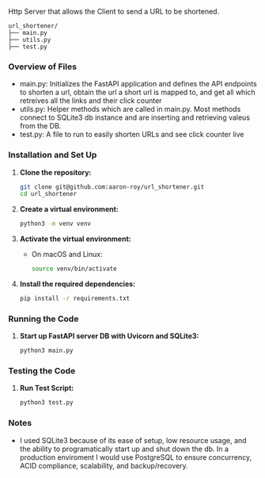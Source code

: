 Http Server that allows the Client to send a URL to be shortened.
```
url_shortener/
├── main.py
├── utils.py
├── test.py
```

### Overview of Files
- main.py: Initializes the FastAPI application and defines the API endpoints to shorten a url, obtain the url a short url is mapped to, and get all which retreives all the links and their click counter
- utils.py: Helper methods which are called in main.py. Most methods connect to SQLite3 db instance and are inserting and retrieving valeus from the DB.
- test.py: A file to run to easily shorten URLs and see click counter live

### Installation and Set Up 
1. **Clone the repository:**
   ```bash
   git clone git@github.com:aaron-roy/url_shortener.git
   cd url_shortener
   ```
2. **Create a virtual environment:**
   ```bash
   python3 -m venv venv
   ```

3. **Activate the virtual environment:**
   - On macOS and Linux:
     ```bash
     source venv/bin/activate
     ```
4. **Install the required dependencies:**
   ```bash
   pip install -r requirements.txt
   ```
   
### Running the Code 
1. **Start up FastAPI server DB with Uvicorn and SQLite3:**
   ```bash
   python3 main.py
   ```
### Testing the Code 
1. **Run Test Script:**
   ```bash
   python3 test.py
   ```


### Notes
- I used SQLite3 because of its ease of setup, low resource usage, and the ability to programatically start up and shut down the db. In a production enviroment I would use PostgreSQL to ensure concurrency, ACID compliance, scalability, and backup/recovery. 
